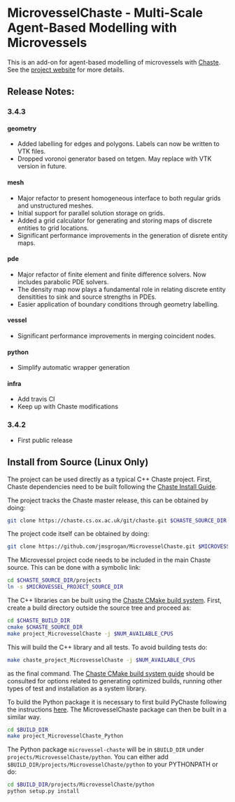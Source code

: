 # MicrovesselChaste - Multi-Scale Agent-Based Modelling with Microvessels

This is an add-on for agent-based modelling of microvessels with [Chaste](http://www.cs.ox.ac.uk/chaste/). See the [project website](https://jmsgrogan.github.io/MicrovesselChaste/) for more details.

## Release Notes:

### 3.4.3

#### geometry
* Added labelling for edges and polygons. Labels can now be written to VTK files.
* Dropped voronoi generator based on tetgen. May replace with VTK version in future.

#### mesh
* Major refactor to present homogeneous interface to both regular grids and unstructured meshes. 
* Initial support for parallel solution storage on grids.
* Added a grid calculator for generating and storing maps of discrete entities to grid locations.
* Significant performance improvements in the generation of disrete entity maps.

#### pde
* Major refactor of finite element and finite difference solvers. Now includes parabolic PDE solvers.
* The density map now plays a fundamental role in relating discrete entity densitities to sink and source
strengths in PDEs.
* Easier application of boundary conditions through geometry labelling.

#### vessel
* Significant performance improvements in merging coincident nodes.

#### python
* Simplify automatic wrapper generation

#### infra
* Add travis CI
* Keep up with Chaste modifications

### 3.4.2

* First public release

## Install from Source (Linux Only)

The project can be used directly as a typical C++ Chaste project. First, Chaste dependencies need to be built following the [Chaste Install Guide](https://chaste.cs.ox.ac.uk/trac/wiki/InstallGuides/InstallGuide). 

The project tracks the Chaste master release, this can be obtained by doing:

```bash
git clone https://chaste.cs.ox.ac.uk/git/chaste.git $CHASTE_SOURCE_DIR
```

The project code itself can be obtained by doing: 

```bash
git clone https://github.com/jmsgrogan/MicrovesselChaste.git $MICROVESSEL_PROJECT_SOURCE_DIR
```

The Microvessel project code needs to be included in the main Chaste source. This can be done with a symbolic link:

```bash
cd $CHASTE_SOURCE_DIR/projects
ln -s $MICROVESSEL_PROJECT_SOURCE_DIR
```

The C++ libraries can be built using the [Chaste CMake build system](https://chaste.cs.ox.ac.uk/trac/wiki/ChasteGuides/CmakeBuildGuide). First, create a build directory outside the source tree and proceed as:

```bash
cd $CHASTE_BUILD_DIR
cmake $CHASTE_SOURCE_DIR
make project_MicrovesselChaste -j $NUM_AVAILABLE_CPUS
```

This will build the C++ library and all tests. To avoid building tests do:

```bash
make chaste_project_MicrovesselChaste -j $NUM_AVAILABLE_CPUS
```

as the final command. The [Chaste CMake build system guide](https://chaste.cs.ox.ac.uk/trac/wiki/ChasteGuides/CmakeBuildGuide) should be consulted for options related to generating optimized builds, running other types of test and installation as a system library.

To build the Python package it is necessary to first build PyChaste following the instructions [here](https://jmsgrogan.github.io/PyChaste/documentation/installation.html). The MicrovesselChaste package can then be built in a similar way.

```bash
cd $BUILD_DIR
make project_MicrovesselChaste_Python
``` 

The Python package `microvessel-chaste` will be in `$BUILD_DIR` under `projects/MicrovesselChaste/python`. You can either add `$BUILD_DIR/projects/MicrovesselChaste/python` to your PYTHONPATH or do:

```bash
cd $BUILD_DIR/projects/MicrovesselChaste/python
python setup.py install
``` 
